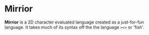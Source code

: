# Mirrior
**Mirrior** is a 2D character evaluated language created as a just-for-fun language. It takes much of its syntax off the the language `><>` or 'fish'.